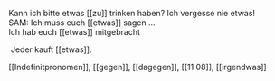 Kann ich bitte etwas [[zu]] trinken haben?
Ich vergesse nie etwas!
SAM: Ich muss euch [[etwas]] sagen ...  
Ich hab euch [[etwas]] mitgebracht  



 Jeder kauft [[etwas]].  

[[Indefinitpronomen]], [[gegen]], [[dagegen]], [[11 08]], [[irgendwas]]